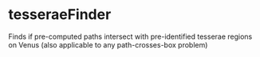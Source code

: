 # tesseraeFinder
Finds if pre-computed paths intersect with pre-identified tesserae regions on Venus (also applicable to any path-crosses-box problem)

